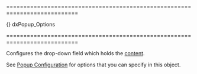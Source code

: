 ===========================================================================
<!--default-->{}<!--/default-->
<!--type-->dxPopup_Options<!--/type-->
===========================================================================

<!--shortDescription-->
Configures the drop-down field which holds the [content](/Documentation/ApiReference/UI_Widgets/dxDropDownBox/Configuration/#contentTemplate).
<!--/shortDescription-->

<!--fullDescription-->
See [Popup Configuration](/Documentation/ApiReference/UI_Widgets/dxPopup/Configuration/) for options that you can specify in this object.
<!--/fullDescription-->